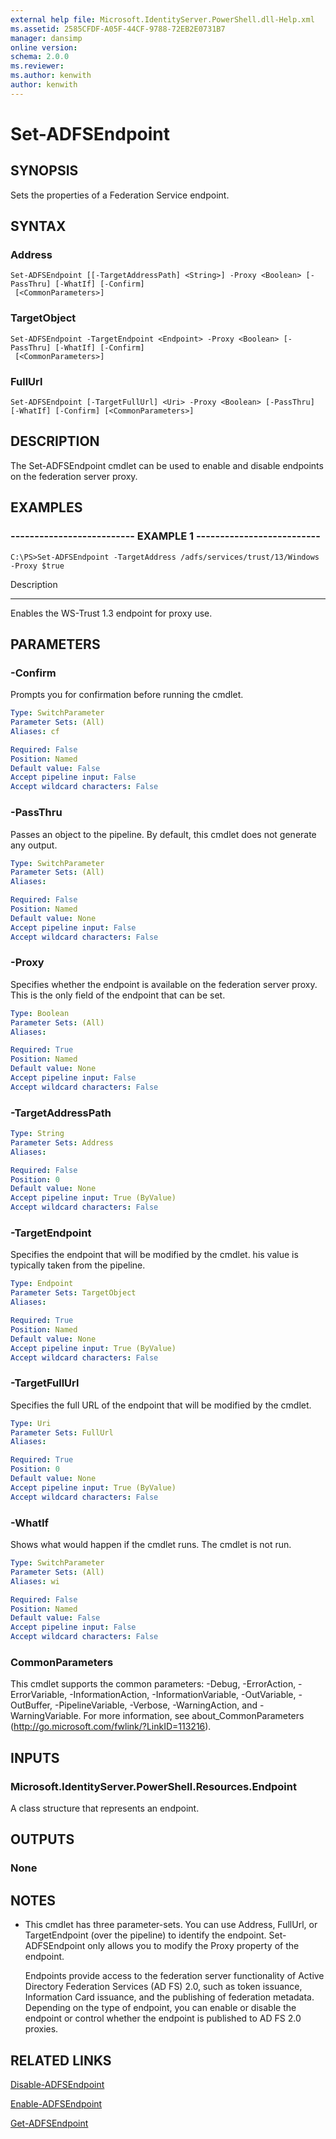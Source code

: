 ```yaml
---
external help file: Microsoft.IdentityServer.PowerShell.dll-Help.xml
ms.assetid: 2585CFDF-A05F-44CF-9788-72EB2E0731B7
manager: dansimp
online version: 
schema: 2.0.0
ms.reviewer:
ms.author: kenwith
author: kenwith
---
```


# Set-ADFSEndpoint

## SYNOPSIS
Sets the properties of a Federation Service endpoint.

## SYNTAX

### Address
```
Set-ADFSEndpoint [[-TargetAddressPath] <String>] -Proxy <Boolean> [-PassThru] [-WhatIf] [-Confirm]
 [<CommonParameters>]
```

### TargetObject
```
Set-ADFSEndpoint -TargetEndpoint <Endpoint> -Proxy <Boolean> [-PassThru] [-WhatIf] [-Confirm]
 [<CommonParameters>]
```

### FullUrl
```
Set-ADFSEndpoint [-TargetFullUrl] <Uri> -Proxy <Boolean> [-PassThru] [-WhatIf] [-Confirm] [<CommonParameters>]
```

## DESCRIPTION
The Set-ADFSEndpoint cmdlet can be used to enable and disable endpoints on the federation server proxy.

## EXAMPLES

### -------------------------- EXAMPLE 1 --------------------------
```
C:\PS>Set-ADFSEndpoint -TargetAddress /adfs/services/trust/13/Windows -Proxy $true
```

Description

-----------

Enables the WS-Trust 1.3 endpoint for proxy use.

## PARAMETERS

### -Confirm
Prompts you for confirmation before running the cmdlet.

```yaml
Type: SwitchParameter
Parameter Sets: (All)
Aliases: cf

Required: False
Position: Named
Default value: False
Accept pipeline input: False
Accept wildcard characters: False
```

### -PassThru
Passes an object to the pipeline.
By default, this cmdlet does not generate any output.

```yaml
Type: SwitchParameter
Parameter Sets: (All)
Aliases: 

Required: False
Position: Named
Default value: None
Accept pipeline input: False
Accept wildcard characters: False
```

### -Proxy
Specifies whether the endpoint is available on the federation server proxy.
This is the only field of the endpoint that can be set.

```yaml
Type: Boolean
Parameter Sets: (All)
Aliases: 

Required: True
Position: Named
Default value: None
Accept pipeline input: False
Accept wildcard characters: False
```

### -TargetAddressPath
```yaml
Type: String
Parameter Sets: Address
Aliases: 

Required: False
Position: 0
Default value: None
Accept pipeline input: True (ByValue)
Accept wildcard characters: False
```

### -TargetEndpoint
Specifies the endpoint that will be modified by the cmdlet. 
his value is typically taken from the pipeline.

```yaml
Type: Endpoint
Parameter Sets: TargetObject
Aliases: 

Required: True
Position: Named
Default value: None
Accept pipeline input: True (ByValue)
Accept wildcard characters: False
```

### -TargetFullUrl
Specifies the full URL of the endpoint that will be modified by the cmdlet.

```yaml
Type: Uri
Parameter Sets: FullUrl
Aliases: 

Required: True
Position: 0
Default value: None
Accept pipeline input: True (ByValue)
Accept wildcard characters: False
```

### -WhatIf
Shows what would happen if the cmdlet runs.
The cmdlet is not run.

```yaml
Type: SwitchParameter
Parameter Sets: (All)
Aliases: wi

Required: False
Position: Named
Default value: False
Accept pipeline input: False
Accept wildcard characters: False
```

### CommonParameters
This cmdlet supports the common parameters: -Debug, -ErrorAction, -ErrorVariable, -InformationAction, -InformationVariable, -OutVariable, -OutBuffer, -PipelineVariable, -Verbose, -WarningAction, and -WarningVariable. For more information, see about_CommonParameters (http://go.microsoft.com/fwlink/?LinkID=113216).

## INPUTS

### Microsoft.IdentityServer.PowerShell.Resources.Endpoint
A class structure that represents an endpoint.

## OUTPUTS

### None

## NOTES
* This cmdlet has three parameter-sets. You can use Address, FullUrl, or TargetEndpoint (over the pipeline) to identify the endpoint. Set-ADFSEndpoint only allows you to modify the Proxy property of the endpoint.

  Endpoints provide access to the federation server functionality of Active Directory Federation Services (AD FS) 2.0, such as token issuance, Information Card issuance, and the publishing of federation metadata.
Depending on the type of endpoint, you can enable or disable the endpoint or control whether the endpoint is published to AD FS 2.0 proxies.

## RELATED LINKS

[Disable-ADFSEndpoint](./Disable-ADFSEndpoint.md)

[Enable-ADFSEndpoint](./Enable-ADFSEndpoint.md)

[Get-ADFSEndpoint](./Get-ADFSEndpoint.md)

